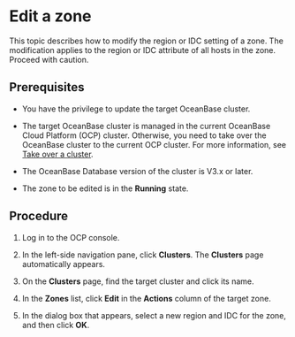 # Edit a zone

This topic describes how to modify the region or IDC setting of a zone. The modification applies to the region or IDC attribute of all hosts in the zone. Proceed with caution.

## Prerequisites

* You have the privilege to update the target OceanBase cluster.

* The target OceanBase cluster is managed in the current OceanBase Cloud Platform (OCP) cluster. Otherwise, you need to take over the OceanBase cluster to the current OCP cluster. For more information, see [Take over a cluster](../300.manage-a-cluster/400.take-over-a-cluster.md).

* The OceanBase Database version of the cluster is V3.x or later.

* The zone to be edited is in the **Running** state.
  
## Procedure

1. Log in to the OCP console.

2. In the left-side navigation pane, click **Clusters**. The **Clusters** page automatically appears.

3. On the **Clusters** page, find the target cluster and click its name.

4. In the **Zones** list, click **Edit** in the **Actions** column of the target zone.

5. In the dialog box that appears, select a new region and IDC for the zone, and then click **OK**.
